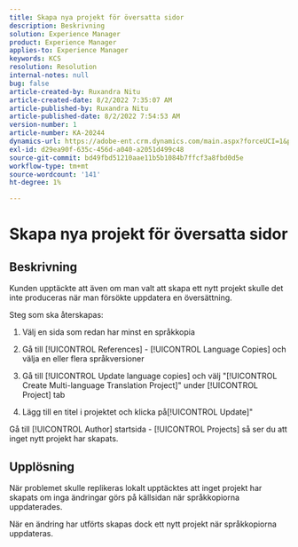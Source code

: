 ```yaml
---
title: Skapa nya projekt för översatta sidor
description: Beskrivning
solution: Experience Manager
product: Experience Manager
applies-to: Experience Manager
keywords: KCS
resolution: Resolution
internal-notes: null
bug: false
article-created-by: Ruxandra Nitu
article-created-date: 8/2/2022 7:35:07 AM
article-published-by: Ruxandra Nitu
article-published-date: 8/2/2022 7:54:53 AM
version-number: 1
article-number: KA-20244
dynamics-url: https://adobe-ent.crm.dynamics.com/main.aspx?forceUCI=1&pagetype=entityrecord&etn=knowledgearticle&id=113b629f-3512-ed11-b83d-0022480867bd
exl-id: d29ea90f-635c-456d-a040-a2051d499c48
source-git-commit: bd49fbd51210aae11b5b1084b7ffcf3a8fbd0d5e
workflow-type: tm+mt
source-wordcount: '141'
ht-degree: 1%

---
```


# Skapa nya projekt för översatta sidor

## Beskrivning


Kunden upptäckte att även om man valt att skapa ett nytt projekt skulle det inte produceras när man försökte uppdatera en översättning.

Steg som ska återskapas:

1. Välj en sida som redan har minst en språkkopia

2. Gå till [!UICONTROL References] - [!UICONTROL Language Copies] och välja en eller flera språkversioner

3. Gå till [!UICONTROL Update language copies] och välj &quot;[!UICONTROL Create Multi-language Translation Project]&quot; under [!UICONTROL Project] tab

4. Lägg till en titel i projektet och klicka på[!UICONTROL Update]&quot;

Gå till [!UICONTROL Author] startsida - [!UICONTROL Projects] så ser du att inget nytt projekt har skapats.


## Upplösning


När problemet skulle replikeras lokalt upptäcktes att inget projekt har skapats om inga ändringar görs på källsidan när språkkopiorna uppdaterades.

När en ändring har utförts skapas dock ett nytt projekt när språkkopiorna uppdateras.
